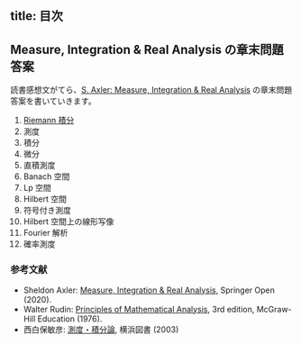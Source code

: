 title: 目次
---
## Measure, Integration & Real Analysis の章末問題答案
読書感想文がてら、[S. Axler: Measure, Integration & Real Analysis](http://measure.axler.net/) の章末問題答案を書いていきます。  

1. [Riemann 積分](./chap01.html)
2. 測度
3. 積分
4. 微分
5. 直積測度
6. Banach 空間
7. Lp 空間
8. Hilbert 空間
9. 符号付き測度
10. Hilbert 空間上の線形写像
11. Fourier 解析
12. 確率測度

### 参考文献
 * Sheldon Axler: [Measure, Integration & Real Analysis](http://measure.axler.net/), Springer Open (2020).
 * Walter Rudin: [Principles of Mathematical Analysis](https://www.mheducation.com/highered/product/principles-mathematical-analysis-rudin/M9780070542358.html), 3rd edition, McGraw-Hill Education (1976).
 * 西白保敏彦: [測度・積分論](http://www.ybook.co.jp/soku.htm), 横浜図書 (2003)
